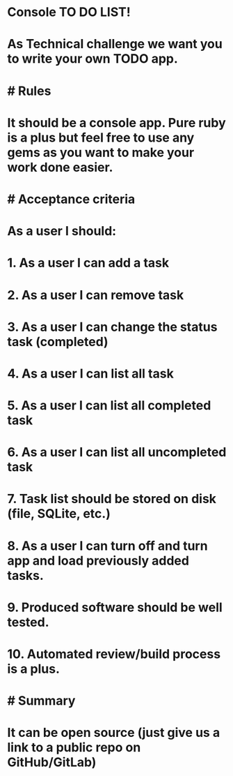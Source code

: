 # Console TO DO LIST!

# As Technical challenge we want you to write your own TODO app.

# # Rules

# It should be a console app. Pure ruby is a plus but feel free to use any gems as you want to make your work done easier.

# # Acceptance criteria

# As a user I should:

# 1. As a user I can add a task
# 2. As a user I can remove task
# 3. As a user I can change the status task (completed)
# 4. As a user I can list all task
# 5. As a user I can list all completed task
# 6. As a user I can list all uncompleted task
# 7. Task list should be stored on disk (file, SQLite, etc.)
# 8. As a user I can turn off and turn app and load previously added tasks.
# 9. Produced software should be well tested.
# 10. Automated review/build process is a plus.

# # Summary

# It can be open source (just give us a link to a public repo on GitHub/GitLab)